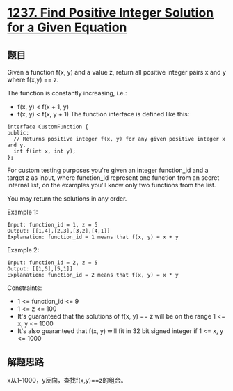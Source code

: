 # [1237. Find Positive Integer Solution for a Given Equation](https://leetcode.com/problems/find-positive-integer-solution-for-a-given-equation/)

## 题目
Given a function  f(x, y) and a value z, return all positive integer pairs x and y where f(x,y) == z.

The function is constantly increasing, i.e.:

- f(x, y) < f(x + 1, y)
- f(x, y) < f(x, y + 1)
The function interface is defined like this: 
```
interface CustomFunction {
public:
  // Returns positive integer f(x, y) for any given positive integer x and y.
  int f(int x, int y);
};
```
For custom testing purposes you're given an integer function_id and a target z as input, where function_id represent one function from an secret internal list, on the examples you'll know only two functions from the list.  

You may return the solutions in any order.

 

Example 1:
```
Input: function_id = 1, z = 5
Output: [[1,4],[2,3],[3,2],[4,1]]
Explanation: function_id = 1 means that f(x, y) = x + y
```
Example 2:
```
Input: function_id = 2, z = 5
Output: [[1,5],[5,1]]
Explanation: function_id = 2 means that f(x, y) = x * y
```

Constraints:

- 1 <= function_id <= 9
- 1 <= z <= 100
- It's guaranteed that the solutions of f(x, y) == z will be on the range 1 <= x, y <= 1000
- It's also guaranteed that f(x, y) will fit in 32 bit signed integer if 1 <= x, y <= 1000


## 解题思路
x从1-1000，y反向，查找f(x,y)==z的组合。
